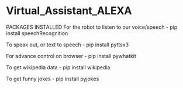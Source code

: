 # Virtual_Assistant_ALEXA

PACKAGES INSTALLED
For the robot to listen to our voice/speech - pip install speechRecognition

To speak out, or text to speech - pip install pyttsx3

For advance control on browser - pip install pywhatkit

To get wikipedia data - pip install wikipedia

To get funny jokes - pip install pyjokes
